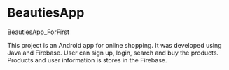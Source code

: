 # BeautiesApp
BeautiesApp_ForFirst

This project is an Android app for online shopping. It was developed using Java and Firebase.
User can sign up, login, search and buy the products.
Products and user information is stores in the Firebase.